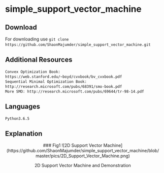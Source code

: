 # simple_support_vector_machine 

## Download 
For downloading use 
       `git clone https://github.com/ShaonMajumder/simple_support_vector_machine.git` 

## Additional Resources
	Convex Optimization Book: https://web.stanford.edu/~boyd/cvxbook/bv_cvxbook.pdf
	Sequential Minimal Optimization Book: http://research.microsoft.com/pubs/68391/smo-book.pdf
	More SMO: http://research.microsoft.com/pubs/69644/tr-98-14.pdf

## Languages
	Python3.6.5


## Explanation
<div align="center">
### Fig1 
![2D Support Vector Machine](https://github.com/ShaonMajumder/simple_support_vector_machine/blob/master/pics/2D_Support_Vector_Machine.png)

2D Support Vector Machine and Demonstration
</div>